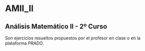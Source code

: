 # AMII_II
## Análisis Matemático II  - 2º Curso

Son ejercicios resueltos propuestos por el profesor en clase o en la plataforma *PRADO*.
